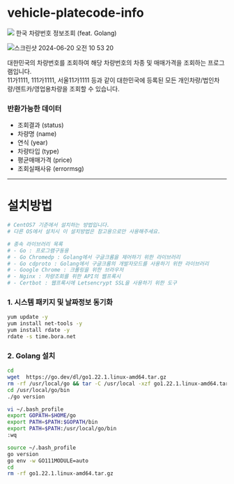 # vehicle-platecode-info
<img src="https://img.shields.io/github/size/burndogfather/vehicle-platecode-info/vehicleplatecode.go"/>
한국 차량번호 정보조회 (feat. Golang)
   
![스크린샷 2024-06-20 오전 10 53 20](https://github.com/burndogfather/vehicle-platecode-info/assets/101985768/0556fb4b-44ec-4b91-b5da-3e128c98418b)
   
대한민국의 차량번호를 조회하여 해당 차량번호의 차종 및 매매가격을 조회하는 프로그램입니다.   
11가1111, 111가1111, 서울11가1111 등과 같이 대한민국에 등록된 모든 개인차량/법인차량/렌트카/영업용차량을 조회할 수 있습니다.
   
### 반환가능한 데이터  
   
- 조회결과 (status)
- 차량명 (name)
- 연식 (year)
- 차량타입 (type)
- 평균매매가격 (price)
- 조회실패사유 (errormsg)
   
------  
   
# 설치방법
  
```bash
# CentOS7 기준에서 설치하는 방법입니다.
# 다른 OS에서 설치시 이 설치방법은 참고용으로만 사용해주세요.

# 종속 라이브러리 목록
# - Go : 프로그램구동용
# - Go Chromedp : Golang에서 구글크롬을 제어하기 위한 라이브러리
# - Go cdproto : Golang에서 구글크롬의 개발자모드를 사용하기 위한 라이브러리
# - Google Chrome : 크롤링을 위한 브라우저
# - Nginx : 차량조회를 위한 API의 웹프록시
# - Certbot : 웹프록시에 Letsencrypt SSL을 사용하기 위한 도구
```

### 1. 시스템 패키지 및 날짜정보 동기화
  
```bash
yum update -y
yum install net-tools -y
yum install rdate -y
rdate -s time.bora.net
```


### 2. Golang 설치
  
```bash
cd
wget  https://go.dev/dl/go1.22.1.linux-amd64.tar.gz
rm -rf /usr/local/go && tar -C /usr/local -xzf go1.22.1.linux-amd64.tar.gz
cd /usr/local/go/bin
./go version

vi ~/.bash_profile
export GOPATH=$HOME/go
export PATH=$PATH:$GOPATH/bin
export PATH=$PATH:/usr/local/go/bin
:wq

source ~/.bash_profile
go version
go env -w GO111MODULE=auto
cd 
rm -rf go1.22.1.linux-amd64.tar.gz
```